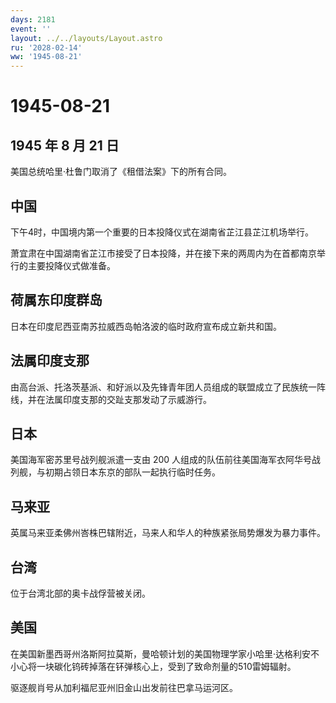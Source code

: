 ```yaml
---
days: 2181
event: ''
layout: ../../layouts/Layout.astro
ru: '2028-02-14'
ww: '1945-08-21'
---
```


# 1945-08-21

## 1945 年 8 月 21 日

美国总统哈里·杜鲁门取消了《租借法案》下的所有合同。

## 中国

下午4时，中国境内第一个重要的日本投降仪式在湖南省芷江县芷江机场举行。

萧宜肃在中国湖南省芷江市接受了日本投降，并在接下来的两周内为在首都南京举行的主要投降仪式做准备。

## 荷属东印度群岛

日本在印度尼西亚南苏拉威西岛帕洛波的临时政府宣布成立新共和国。

## 法属印度支那

由高台派、托洛茨基派、和好派以及先锋青年团人员组成的联盟成立了民族统一阵线，并在法属印度支那的交趾支那发动了示威游行。

## 日本

美国海军密苏里号战列舰派遣一支由 200
人组成的队伍前往美国海军衣阿华号战列舰，与初期占领日本东京的部队一起执行临时任务。

## 马来亚

英属马来亚柔佛州峇株巴辖附近，马来人和华人的种族紧张局势爆发为暴力事件。

## 台湾

位于台湾北部的奥卡战俘营被关闭。

## 美国

在美国新墨西哥州洛斯阿拉莫斯，曼哈顿计划的美国物理学家小哈里·达格利安不小心将一块碳化钨砖掉落在钚弹核心上，受到了致命剂量的510雷姆辐射。

驱逐舰肖号从加利福尼亚州旧金山出发前往巴拿马运河区。